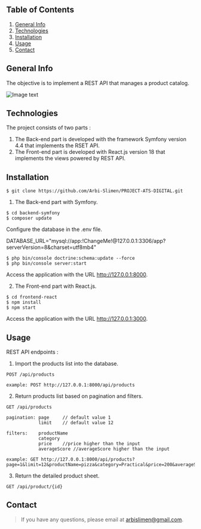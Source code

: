 ## Table of Contents
1. [General Info](#general-info)
2. [Technologies](#technologies)
3. [Installation](#installation)
4. [Usage](#usage)
5. [Contact](#contact)
## General Info
The objective is to implement a REST API that manages a product catalog.

![Image text](https://www.ats-digital.com/wp-content/themes/ats-digital-theme/theme/images/logos/Logo-T.png)

## Technologies
The project consists of two parts :
1. The Back-end part is developed with the framework Symfony version 4.4 that implements the RSET API.
2. The Front-end part is developed with React.js version 18 that implements the views powered by REST API.
## Installation
```
$ git clone https://github.com/Arbi-Slimen/PROJECT-ATS-DIGITAL.git
```
1. The Back-end part with Symfony.
```
$ cd backend-symfony
$ composer update
```
Configure the database in the .env file.

DATABASE_URL="mysql://app:!ChangeMe!@127.0.0.1:3306/app?serverVersion=8&charset=utf8mb4"
```
$ php bin/console doctrine:schema:update --force
$ php bin/console server:start
```
Access the application with the URL http://127.0.0.1:8000.

2. The Front-end part with React.js.
```
$ cd frontend-react
$ npm install
$ npm start
```
Access the application with the URL http://127.0.0.1:3000.
## Usage
REST API endpoints :
1. Import the products list into the database.
 ```
 POST /api/products
 
 example: POST http://127.0.0.1:8000/api/products
```
2. Return products list based on pagination and filters.
 ```
 GET /api/products
 
 pagination: page     // default value 1 
             limit    // default value 12
             
 filters:    productName
             category
             price    //price higher than the input
             averageScore //averageScore higher than the input
             
example: GET http://127.0.0.1:8000/api/products?page=1&limit=12&productName=pizza&category=Practical&price=200&averageScore=3
```
3. Return the detailed product sheet.
 ```
 GET /api/product/{id}
 ```
## Contact
> If you have any questions, please email at arbislimen@gmail.com.
